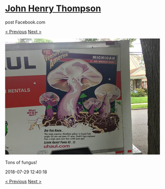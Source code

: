 # [John Henry Thompson](../README.md)
post Facebook.com

[< Previous](2018-07-30-1.md) [Next >](2018-03-18-1.md)

[![](../media/2018-07-29/Timeline-Photos-Tons-of-fungus.jpg)](../README.md)

Tons of fungus!

2018-07-29 12:40:18

[< Previous](2018-07-30-1.md) [Next >](2018-03-18-1.md)